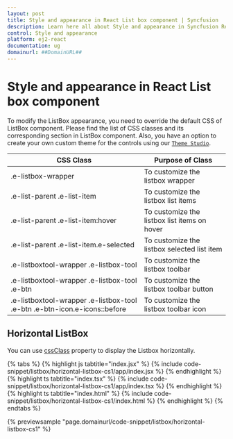 ```yaml
---
layout: post
title: Style and appearance in React List box component | Syncfusion
description: Learn here all about Style and appearance in Syncfusion React List box component of Syncfusion Essential JS 2 and more.
control: Style and appearance 
platform: ej2-react
documentation: ug
domainurl: ##DomainURL##
---
```


# Style and appearance in React List box component

To modify the ListBox appearance, you need to override the default CSS of ListBox component. Please find the list of CSS classes and its corresponding section in ListBox component. Also, you have an option to create your own custom theme for the controls using our [`Theme Studio`](https://ej2.syncfusion.com/themestudio/?theme=bootstrap5).

CSS Class | Purpose of Class
-----|-----
|.e-listbox-wrapper|To customize the listbox wrapper
|.e-list-parent .e-list-item|To customize the listbox list items
|.e-list-parent .e-list-item:hover|To customize the listbox list items on hover
|.e-list-parent .e-list-item.e-selected|To customize the listbox selected list item
|.e-listboxtool-wrapper .e-listbox-tool|To customize the listbox toolbar
|.e-listboxtool-wrapper .e-listbox-tool .e-btn|To customize the listbox toolbar button
|.e-listboxtool-wrapper .e-listbox-tool .e-btn .e-btn-icon.e-icons::before|To customize the listbox toolbar icon

## Horizontal ListBox

You can use [cssClass](https://ej2.syncfusion.com/react/documentation/api/list-box/#cssClass) property to display the Listbox horizontally.

{% tabs %}
{% highlight js tabtitle="index.jsx" %}
{% include code-snippet/listbox/horizontal-listbox-cs1/app/index.jsx %}
{% endhighlight %}
{% highlight ts tabtitle="index.tsx" %}
{% include code-snippet/listbox/horizontal-listbox-cs1/app/index.tsx %}
{% endhighlight %}
{% highlight ts tabtitle="index.html" %}
{% include code-snippet/listbox/horizontal-listbox-cs1/index.html %}
{% endhighlight %}
{% endtabs %}

 {% previewsample "page.domainurl/code-snippet/listbox/horizontal-listbox-cs1" %}
